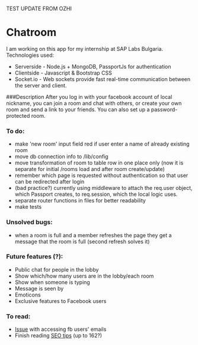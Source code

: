 TEST UPDATE FROM OZHI
# Chatroom
I am working on this app for my internship at SAP Labs Bulgaria.
Technologies used:
* Serverside - Node.js + MongoDB, PassportJs for authentication
* Clientside - Javascript & Bootstrap CSS
* Socket.io  - Web sockets provide fast real-time communication between the server and client.

###Description
After you log in with your facebook account of local nickname,
you can join a room and chat with others, or create your own room and send a link to your friends.
You can also set up a password-protected room.

### To do:
* make 'new room' input field red if user enter a name of already existing room
* move db connection info to /lib/config
* move transformation of room to table row in one place only (now it is separate for initial /rooms load and after room create/update) 
* remember which page is requested without authentication so that user can be redirected after login
* (bad practice?) currently using middleware to attach the req.user object, which Passport creates, to req.session, which the local logic uses.
* separate router functions in files for better readability
* make tests

### Unsolved bugs:
* when a room is full and a member refreshes the page they get a message that the room is full
(second refresh solves it)

### Future features (?):
* Public chat for people in the lobby
* Show which/how many users are in the lobby/each room
* Show when someone is typing
* Message is seen by
* Emoticons
* Exclusive features to Facebook users

### To read:
* <a href='https://github.com/mkdynamic/omniauth-facebook/issues/61'>Issue</a> with accessing fb users' emails
* Finish reading <a href='http://backlinko.com/google-ranking-factors'>SEO tips</a> (up to 162?)